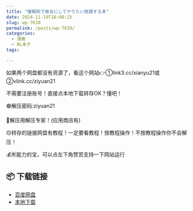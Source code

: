 ```yaml
---
title: "催眠術で彼女にしてヤりたい放題する本"
date: 2024-11-19T16:08:25
slug: wp-7630
permalink: /posts/wp-7630/
categories:
  - 漫画
  - BL本子
tags:

---
```


如果两个网盘都没有资源了，看这个网站👉①link3.cc/xianyu21或②vlink.cc/ziyuan21

不需要注册账号！直接点本地下载转存OK？懂吧！

🟢解压密码:ziyuan21

🔵解压用解压专家！(应用商店有)

🟡转存的链接网盘有教程！一定要看教程！按教程操作！不按教程操作你不会解压！

💰🈶能力的宝，可以点左下角赞赏支持一下网站运行

## 📦 下载链接
- [百度网盘](https://blziyuan21.com/pay-download/7630?key=abfc76f731&down_id=0)
- [本地下载](https://blziyuan21.com/pay-download/7630?key=abfc76f731&down_id=1)

